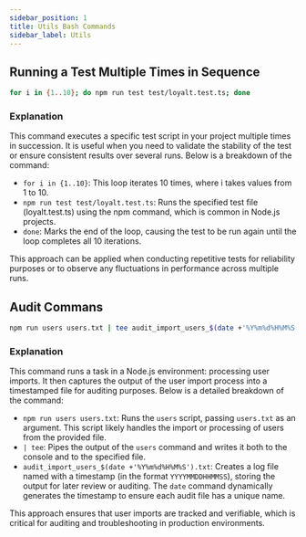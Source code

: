 ```yaml
---
sidebar_position: 1
title: Utils Bash Commands
sidebar_label: Utils
---
```


## Running a Test Multiple Times in Sequence


```bash
for i in {1..10}; do npm run test test/loyalt.test.ts; done 
```

### Explanation 
This command executes a specific test script in your project multiple times in succession. It is useful when you need to validate the stability of the test or ensure consistent results over several runs. Below is a breakdown of the command: 
- `for i in {1..10}`: This loop iterates 10 times, where i takes values from 1 to 10. 
- `npm run test test/loyalt.test.ts`: Runs the specified test file (loyalt.test.ts) using the npm command, which is common in Node.js projects. 
- `done`: Marks the end of the loop, causing the test to be run again until the loop completes all 10 iterations.


This approach can be applied when conducting repetitive tests for reliability purposes or to observe any fluctuations in performance across multiple runs.

## Audit Commans

```bash
npm run users users.txt | tee audit_import_users_$(date +'%Y%m%d%H%M%S').txt
```

### Explanation
This command runs a task in a Node.js environment: processing user imports. It then captures the output of the user import process into a timestamped file for auditing purposes. Below is a detailed breakdown of the command:

- `npm run users users.txt`: Runs the `users` script, passing `users.txt` as an argument. This script likely handles the import or processing of users from the provided file.
- `| tee`: Pipes the output of the `users` command and writes it both to the console and to the specified file.
- `audit_import_users_$(date +'%Y%m%d%H%M%S').txt`: Creates a log file named with a timestamp (in the format `YYYYMMDDHHMMSS`), storing the output for later review or auditing. The `date` command dynamically generates the timestamp to ensure each audit file has a unique name.

This approach ensures that user imports are tracked and verifiable, which is critical for auditing and troubleshooting in production environments.
